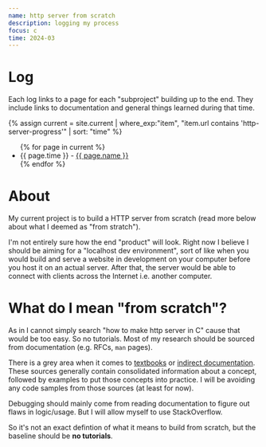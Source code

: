 ```yaml
---
name: http server from scratch
description: logging my process
focus: c
time: 2024-03
---
```


# Log

Each log links to a page for each "subproject" building up to the end. They include links to documentation and general things learned during that time.

{% assign current = site.current | where_exp:"item", "item.url contains 'http-server-progress'" | sort: "time" %}
<ul>
{% for page in current %}
    <li>
    {{ page.time }} - <a href="{{ page.url }}">{{ page.name }}</a>
    </li>
{% endfor %}
</ul>

# About

My current project is to build a HTTP server from scratch (read more below about what I deemed as "from stratch").

I'm not entirely sure how the end "product" will look. Right now I believe I should be aiming for a "localhost dev environment", sort of like when you would build and serve a website in development on your computer before you host it on an actual server. After that, the server would be able to connect with clients across the Internet i.e. another computer.

# What do I mean "from scratch"?

As in I cannot simply search "how to make http server in C" cause that would be too easy. So no tutorials. Most of my research should be sourced from documentation (e.g. RFCs, `man` pages). 

There is a grey area when it comes to [textbooks](https://beej.us/guide/bgnet/html/split/index.html) or [indirect documentation](https://www.ibm.com/docs/en/i/7.5?topic=programming-how-sockets-work). These sources generally contain consolidated information about a concept, followed by examples to put those concepts into practice. I will be avoiding any code samples from those sources (at least for now).

Debugging should mainly come from reading documentation to figure out flaws in logic/usage. But I will allow myself to use StackOverflow.

So it's not an exact defintion of what it means to build from scratch, but the baseline should be **no tutorials**.